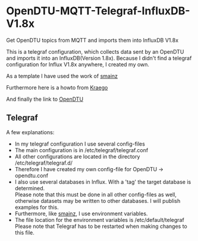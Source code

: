 # OpenDTU-MQTT-Telegraf-InfluxDB-V1.8x

Get OpenDTU topics from MQTT and imports them into InfluxDB V1.8x

This is a telegraf configuration, which collects data sent by an OpenDTU and imports it into an InfluxDB(Version 1.8x).
Because I didn't find a telegraf configuration for Influx V1.8x anywhere, I created my own.

As a template I have used the work of [smainz](https://github.com/smainz/OpenDTU-MQTT-Telegraf-influxdb-integration)

Furthermore here is a howto from [Kraego](https://github.com/Kraego/OpenDTU-Grafana-Howto/tree/main)

And finally the link to [OpenDTU](https://github.com/tbnobody/OpenDTU)

## Telegraf

A few explanations:

* In my telegraf configuration I use several config-files
* The main configuration is in /etc/telegraf/telegraf.conf
* All other configurations are located in the directory /etc/telegraf/telegraf.d/
* Therefore I have created my own config-file for OpenDTU -> opendtu.conf
* I also use several databases in Influx. With a 'tag' the target database is determined.  
Please note that this must be done in all other config-files as well, otherwise datasets may be written to other databases. I will publish examples for this.
* Furthermore, like  [smainz](https://github.com/smainz/OpenDTU-MQTT-Telegraf-influxdb-integration), I use environment variables.
* The file location for the environment variables is /etc/default/telegraf  
Please note that Telegraf has to be restarted when making changes to this file.
